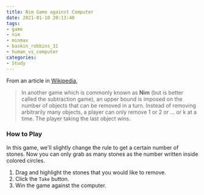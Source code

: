 ```yaml
---
title: Nim Game against Computer
date: 2021-01-10 20:13:40
tags:
- game
- nim
- minmax
- baskin_robbins_31
- human_vs_computer
categories:
- Study
---
```


<script src="/js/d3.v4.min.js"></script>
<script src="/js/d3-scale-chromatic.v1.min.js"></script>

<style>
#canvas {
  width: 100%;
  height: auto;
}

#nim-controller {
  margin-left: 10px;
}

svg {
  float: center;
}

rect.match {
  stroke: #888267;
  rx: 10;
  ry: 10;
}

.heap rect.selection {
  fill: #888267;
}

.error {
  color: #e41a1c;
}

.success {
  color: #4daf4a;
}

</style>

From an article in [Wikipedia](https://en.wikipedia.org/wiki/Nim#The_subtraction_game),
> In another game which is commonly known as **Nim** (but is better called the subtraction game), an upper bound is imposed on the number of objects that can be removed in a turn. Instead of removing arbitrarily many objects, a player can only remove 1 or 2 or ... or k at a time. The player taking the last object wins.

### **How to Play**
In this game, we'll slightly change the rule to get a certain number of stones. Now you can only grab as many stones as the number written inside colored circles. 
1. Drag and highlight the stones that you would like to remove.
2. Click the `Take` button.
3. Win the game against the computer.

<div id="legend"></div>
<div id="canvas"></div>
<script src="/js/nim.js"></script>